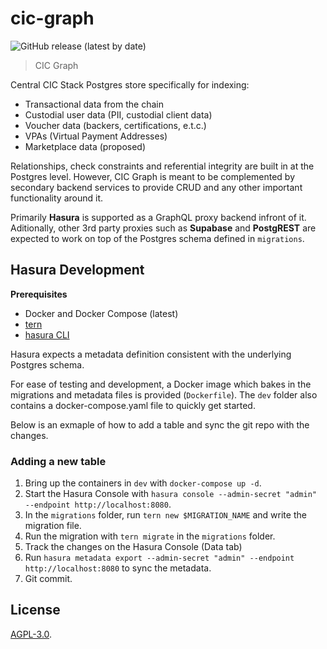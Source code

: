 # cic-graph

![GitHub release (latest by date)](https://img.shields.io/github/v/release/grassrootseconomics/cic-graph)

> CIC Graph

Central CIC Stack Postgres store specifically for indexing:

- Transactional data from the chain
- Custodial user data (PII, custodial client data)
- Voucher data (backers, certifications, e.t.c.)
- VPAs (Virtual Payment Addresses)
- Marketplace data (proposed)

Relationships, check constraints and referential integrity are built in at the Postgres level. However, CIC Graph is meant to be complemented by secondary backend services to provide CRUD and any other important functionality around it.

Primarily **Hasura** is supported as a GraphQL proxy backend infront of it. Aditionally, other 3rd party proxies such as **Supabase** and **PostgREST** are expected to work on top of the Postgres schema defined in `migrations`.

## Hasura Development

**Prerequisites**

- Docker and Docker Compose (latest)
- [tern](https://github.com/jackc/tern)
- [hasura CLI](https://hasura.io/docs/latest/hasura-cli/install-hasura-cli/)

Hasura expects a metadata definition consistent with the underlying Postgres schema.

For ease of testing and development, a Docker image which bakes in the migrations and metadata files is provided (`Dockerfile`). The `dev` folder also contains a docker-compose.yaml file to quickly get started.

Below is an exmaple of how to add a table and sync the git repo with the changes.

### Adding a new table

1. Bring up the containers in `dev` with `docker-compose up -d`.
2. Start the Hasura Console with `hasura console --admin-secret "admin" --endpoint http://localhost:8080`.
3. In the `migrations` folder, run `tern new $MIGRATION_NAME` and write the migration file.
4. Run the migration with `tern migrate` in the `migrations` folder.
5. Track the changes on the Hasura Console (Data tab)
6. Run `hasura metadata export --admin-secret "admin" --endpoint http://localhost:8080` to sync the metadata.
7. Git commit.


## License

[AGPL-3.0](LICENSE).
